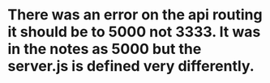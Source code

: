 # There was an error on the api routing it should be to 5000 not 3333. It was in the notes as 5000 but the server.js is defined very differently.